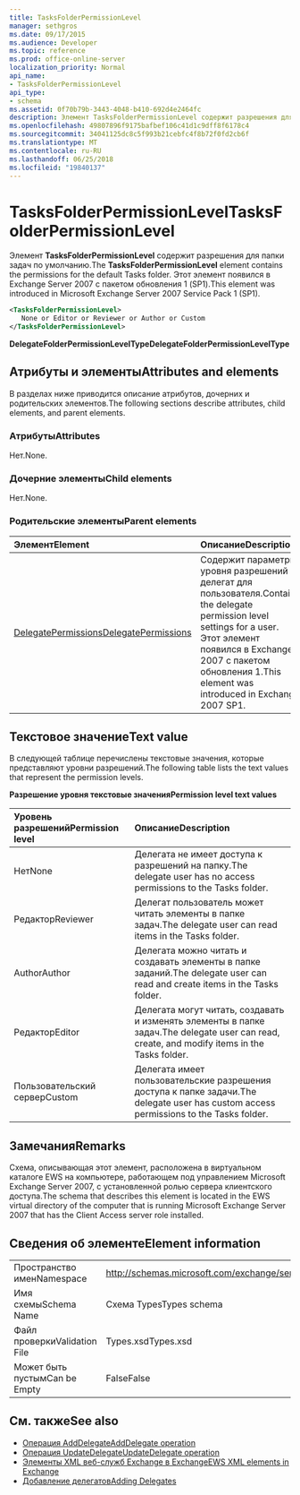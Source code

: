 ```yaml
---
title: TasksFolderPermissionLevel
manager: sethgros
ms.date: 09/17/2015
ms.audience: Developer
ms.topic: reference
ms.prod: office-online-server
localization_priority: Normal
api_name:
- TasksFolderPermissionLevel
api_type:
- schema
ms.assetid: 0f70b79b-3443-4048-b410-692d4e2464fc
description: Элемент TasksFolderPermissionLevel содержит разрешения для папки задач по умолчанию. Этот элемент появился в Exchange Server 2007 с пакетом обновления 1 (SP1).
ms.openlocfilehash: 49807896f9175bafbef106c41d1c9dff8f6178c4
ms.sourcegitcommit: 34041125dc8c5f993b21cebfc4f8b72f0fd2cb6f
ms.translationtype: MT
ms.contentlocale: ru-RU
ms.lasthandoff: 06/25/2018
ms.locfileid: "19840137"
---
```

# <a name="tasksfolderpermissionlevel"></a><span data-ttu-id="7907b-104">TasksFolderPermissionLevel</span><span class="sxs-lookup"><span data-stu-id="7907b-104">TasksFolderPermissionLevel</span></span>

<span data-ttu-id="7907b-105">Элемент **TasksFolderPermissionLevel** содержит разрешения для папки задач по умолчанию.</span><span class="sxs-lookup"><span data-stu-id="7907b-105">The **TasksFolderPermissionLevel** element contains the permissions for the default Tasks folder.</span></span> <span data-ttu-id="7907b-106">Этот элемент появился в Exchange Server 2007 с пакетом обновления 1 (SP1).</span><span class="sxs-lookup"><span data-stu-id="7907b-106">This element was introduced in Microsoft Exchange Server 2007 Service Pack 1 (SP1).</span></span> 
  
```xml
<TasksFolderPermissionLevel>
   None or Editor or Reviewer or Author or Custom
</TasksFolderPermissionLevel>
```

<span data-ttu-id="7907b-107">**DelegateFolderPermissionLevelType**</span><span class="sxs-lookup"><span data-stu-id="7907b-107">**DelegateFolderPermissionLevelType**</span></span>

## <a name="attributes-and-elements"></a><span data-ttu-id="7907b-108">Атрибуты и элементы</span><span class="sxs-lookup"><span data-stu-id="7907b-108">Attributes and elements</span></span>

<span data-ttu-id="7907b-109">В разделах ниже приводится описание атрибутов, дочерних и родительских элементов.</span><span class="sxs-lookup"><span data-stu-id="7907b-109">The following sections describe attributes, child elements, and parent elements.</span></span>
  
### <a name="attributes"></a><span data-ttu-id="7907b-110">Атрибуты</span><span class="sxs-lookup"><span data-stu-id="7907b-110">Attributes</span></span>

<span data-ttu-id="7907b-111">Нет.</span><span class="sxs-lookup"><span data-stu-id="7907b-111">None.</span></span>
  
### <a name="child-elements"></a><span data-ttu-id="7907b-112">Дочерние элементы</span><span class="sxs-lookup"><span data-stu-id="7907b-112">Child elements</span></span>

<span data-ttu-id="7907b-113">Нет.</span><span class="sxs-lookup"><span data-stu-id="7907b-113">None.</span></span>
  
### <a name="parent-elements"></a><span data-ttu-id="7907b-114">Родительские элементы</span><span class="sxs-lookup"><span data-stu-id="7907b-114">Parent elements</span></span>

|<span data-ttu-id="7907b-115">**Элемент**</span><span class="sxs-lookup"><span data-stu-id="7907b-115">**Element**</span></span>|<span data-ttu-id="7907b-116">**Описание**</span><span class="sxs-lookup"><span data-stu-id="7907b-116">**Description**</span></span>|
|:-----|:-----|
|[<span data-ttu-id="7907b-117">DelegatePermissions</span><span class="sxs-lookup"><span data-stu-id="7907b-117">DelegatePermissions</span></span>](delegatepermissions.md) <br/> |<span data-ttu-id="7907b-118">Содержит параметры уровня разрешений делегат для пользователя.</span><span class="sxs-lookup"><span data-stu-id="7907b-118">Contains the delegate permission level settings for a user.</span></span> <span data-ttu-id="7907b-119">Этот элемент появился в Exchange 2007 с пакетом обновления 1.</span><span class="sxs-lookup"><span data-stu-id="7907b-119">This element was introduced in Exchange 2007 SP1.</span></span>  <br/> |
   
## <a name="text-value"></a><span data-ttu-id="7907b-120">Текстовое значение</span><span class="sxs-lookup"><span data-stu-id="7907b-120">Text value</span></span>

<span data-ttu-id="7907b-121">В следующей таблице перечислены текстовые значения, которые представляют уровни разрешений.</span><span class="sxs-lookup"><span data-stu-id="7907b-121">The following table lists the text values that represent the permission levels.</span></span>
  
<span data-ttu-id="7907b-122">**Разрешение уровня текстовые значения**</span><span class="sxs-lookup"><span data-stu-id="7907b-122">**Permission level text values**</span></span>

|<span data-ttu-id="7907b-123">**Уровень разрешений**</span><span class="sxs-lookup"><span data-stu-id="7907b-123">**Permission level**</span></span>|<span data-ttu-id="7907b-124">**Описание**</span><span class="sxs-lookup"><span data-stu-id="7907b-124">**Description**</span></span>|
|:-----|:-----|
|<span data-ttu-id="7907b-125">Нет</span><span class="sxs-lookup"><span data-stu-id="7907b-125">None</span></span>  <br/> |<span data-ttu-id="7907b-126">Делегата не имеет доступа к разрешений на папку.</span><span class="sxs-lookup"><span data-stu-id="7907b-126">The delegate user has no access permissions to the Tasks folder.</span></span>  <br/> |
|<span data-ttu-id="7907b-127">Редактор</span><span class="sxs-lookup"><span data-stu-id="7907b-127">Reviewer</span></span>  <br/> |<span data-ttu-id="7907b-128">Делегат пользователь может читать элементы в папке задач.</span><span class="sxs-lookup"><span data-stu-id="7907b-128">The delegate user can read items in the Tasks folder.</span></span>  <br/> |
|<span data-ttu-id="7907b-129">Author</span><span class="sxs-lookup"><span data-stu-id="7907b-129">Author</span></span>  <br/> |<span data-ttu-id="7907b-130">Делегата можно читать и создавать элементы в папке заданий.</span><span class="sxs-lookup"><span data-stu-id="7907b-130">The delegate user can read and create items in the Tasks folder.</span></span>  <br/> |
|<span data-ttu-id="7907b-131">Редактор</span><span class="sxs-lookup"><span data-stu-id="7907b-131">Editor</span></span>  <br/> |<span data-ttu-id="7907b-132">Делегата могут читать, создавать и изменять элементы в папке задач.</span><span class="sxs-lookup"><span data-stu-id="7907b-132">The delegate user can read, create, and modify items in the Tasks folder.</span></span>  <br/> |
|<span data-ttu-id="7907b-133">Пользовательский сервер</span><span class="sxs-lookup"><span data-stu-id="7907b-133">Custom</span></span>  <br/> |<span data-ttu-id="7907b-134">Делегата имеет пользовательские разрешения доступа к папке задачи.</span><span class="sxs-lookup"><span data-stu-id="7907b-134">The delegate user has custom access permissions to the Tasks folder.</span></span>  <br/> |
   
## <a name="remarks"></a><span data-ttu-id="7907b-135">Замечания</span><span class="sxs-lookup"><span data-stu-id="7907b-135">Remarks</span></span>

<span data-ttu-id="7907b-136">Схема, описывающая этот элемент, расположена в виртуальном каталоге EWS на компьютере, работающем под управлением Microsoft Exchange Server 2007, с установленной ролью сервера клиентского доступа.</span><span class="sxs-lookup"><span data-stu-id="7907b-136">The schema that describes this element is located in the EWS virtual directory of the computer that is running Microsoft Exchange Server 2007 that has the Client Access server role installed.</span></span>
  
## <a name="element-information"></a><span data-ttu-id="7907b-137">Сведения об элементе</span><span class="sxs-lookup"><span data-stu-id="7907b-137">Element information</span></span>

|||
|:-----|:-----|
|<span data-ttu-id="7907b-138">Пространство имен</span><span class="sxs-lookup"><span data-stu-id="7907b-138">Namespace</span></span>  <br/> |http://schemas.microsoft.com/exchange/services/2006/types  <br/> |
|<span data-ttu-id="7907b-139">Имя схемы</span><span class="sxs-lookup"><span data-stu-id="7907b-139">Schema Name</span></span>  <br/> |<span data-ttu-id="7907b-140">Схема Types</span><span class="sxs-lookup"><span data-stu-id="7907b-140">Types schema</span></span>  <br/> |
|<span data-ttu-id="7907b-141">Файл проверки</span><span class="sxs-lookup"><span data-stu-id="7907b-141">Validation File</span></span>  <br/> |<span data-ttu-id="7907b-142">Types.xsd</span><span class="sxs-lookup"><span data-stu-id="7907b-142">Types.xsd</span></span>  <br/> |
|<span data-ttu-id="7907b-143">Может быть пустым</span><span class="sxs-lookup"><span data-stu-id="7907b-143">Can be Empty</span></span>  <br/> |<span data-ttu-id="7907b-144">False</span><span class="sxs-lookup"><span data-stu-id="7907b-144">False</span></span>  <br/> |
   
## <a name="see-also"></a><span data-ttu-id="7907b-145">См. также</span><span class="sxs-lookup"><span data-stu-id="7907b-145">See also</span></span>

- [<span data-ttu-id="7907b-146">Операция AddDelegate</span><span class="sxs-lookup"><span data-stu-id="7907b-146">AddDelegate operation</span></span>](adddelegate-operation.md)
- [<span data-ttu-id="7907b-147">Операция UpdateDelegate</span><span class="sxs-lookup"><span data-stu-id="7907b-147">UpdateDelegate operation</span></span>](updatedelegate-operation.md)
- [<span data-ttu-id="7907b-148">Элементы XML веб-служб Exchange в Exchange</span><span class="sxs-lookup"><span data-stu-id="7907b-148">EWS XML elements in Exchange</span></span>](ews-xml-elements-in-exchange.md)
- [<span data-ttu-id="7907b-149">Добавление делегатов</span><span class="sxs-lookup"><span data-stu-id="7907b-149">Adding Delegates</span></span>](http://msdn.microsoft.com/library/3a744150-66a3-4a13-9433-793603ba5038%28Office.15%29.aspx)

